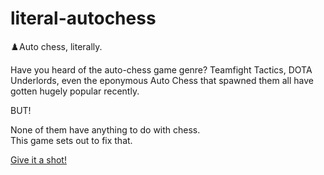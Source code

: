 # literal-autochess
♟️Auto chess, literally.

Have you heard of the auto-chess game genre? Teamfight Tactics, DOTA Underlords, even the eponymous Auto Chess that spawned them all have gotten hugely popular recently.  

BUT!  

None of them have anything to do with chess.  
This game sets out to fix that.  

[Give it a shot!](https://www.jasperstephenson.com/autochess/)

